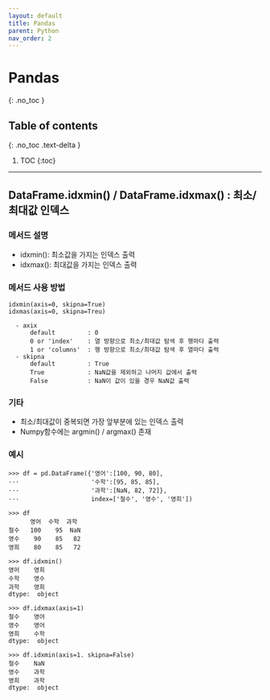 ```yaml
---
layout: default
title: Pandas
parent: Python
nav_order: 2
---
```


# Pandas
{: .no_toc }
 

## Table of contents
{: .no_toc .text-delta }

1. TOC
{:toc}

---

## DataFrame.idxmin() / DataFrame.idxmax() : 최소/최대값 인덱스 

### 메서드 설명
  - idxmin(): 최소값을 가지는 인덱스 출력
  - idxmax(): 최대값을 가지는 인덱스 출력

### 메서드 사용 방법
```
idxmin(axis=0, skipna=True)
idxmas(axis=0, skipna=Treu)

  - axix
      default         : 0
      0 or 'index'    : 열 방향으로 최소/최대값 탐색 후 행마다 출력
      1 or 'columns'  : 행 방향으로 최소/최대값 탐색 후 열마다 출력
  - skipna
      default         : True
      True            : NaN값을 제외하고 나머지 값에서 출력
      False           : NaN이 값이 있을 경우 NaN값 출력
```

### 기타
  - 최소/최대값이 중복되면 가장 앞부분에 있는 인덱스 출력
  - Numpy함수에는 argmin() / argmax() 존재

### 예시
```
>>> df = pd.DataFrame({'영어':[100, 90, 80],
···                    '수학':[95, 85, 85],
···                    '과학':[NaN, 82, 72]},
···                    index=['철수', '영수', '영희'])
```
```
>>> df
      영어  수학  과학
철수   100    95  NaN
영수    90    85   82
영희    80    85   72
```
```
>>> df.idxmin()
영어    영희
수학    영수
과학    영희
dtype:  object
```
```
>>> df.idxmax(axis=1)
철수    영어
영수    영어
영희    수학
dtype:  object
```
```
>>> df.idxmin(axis=1. skipna=False)
철수    NaN
영수    과학
영희    과학
dtype:  object
```